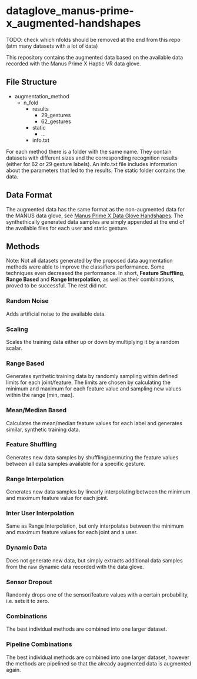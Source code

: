 # dataglove_manus-prime-x_augmented-handshapes

TODO: check which nfolds should be removed at the end from this repo (atm many datasets with a lot of data)

This repository contains the augmented data based on the available data recorded with the Manus Prime X Haptic VR data glove.


## File Structure

* augmentation_method<br>
    * n_fold<br>
        * results<br>
            * 29_gestures<br>
            * 62_gestures<br>
        * static<br>
            * ...<br>
        * info.txt<br>

For each method there is a folder with the same name. They contain datasets with different sizes and the corresponding recognition results (either for 62 or 29 gesture labels).
An info.txt file includes information about the parameters that led to the results. The static folder contains the data.


## Data Format

The augmented data has the same format as the non-augmented data for the MANUS data glove, see [Manus Prime X Data Glove Handshapes](https://github.com/serious-games-darmstadt/dataglove_manus-prime-x_handshapes/).
The synthethically generated data samples are simply appended at the end of the available files for each user and static gesture.

## Methods

Note: Not all datasets generated by the proposed data augmentation methods were able to improve the classifiers performance. Some techniques even decreased the performance. In short, **Feature Shuffling**, **Range Based** and **Range Interpolation**, as well as their combinations, proved to be successful. The rest did not.
 
### Random Noise

Adds artificial noise to the available data.

### Scaling

Scales the training data either up or down by multiplying it by a random scalar.

### Range Based

Generates synthetic training data by randomly sampling within defined limits for each joint/feature. The limits are chosen by calculating the minimum and maximum for each feature value and sampling new values within the range [min, max].

### Mean/Median Based

Calculates the mean/median feature values for each label and generates similar, synthetic training data.

### Feature Shuffling

Generates new data samples by shuffling/permuting the feature values between all data samples available for a specific gesture.

### Range Interpolation

Generates new data samples by linearly interpolating between the minimum and maximum feature value for each joint.

### Inter User Interpolation

Same as Range Interpolation, but only interpolates between the minimum and maximum feature values for each joint and a user.

### Dynamic Data

Does not generate new data, but simply extracts additional data samples from the raw dynamic data recorded with the data glove.

### Sensor Dropout

Randomly drops one of the sensor/feature values with a certain probability, i.e. sets it to zero.

### Combinations

The best individual methods are combined into one larger dataset.

### Pipeline Combinations

The best individual methods are combined into one larger dataset, however the methods are pipelined so that the already augmented data is augmented again.
